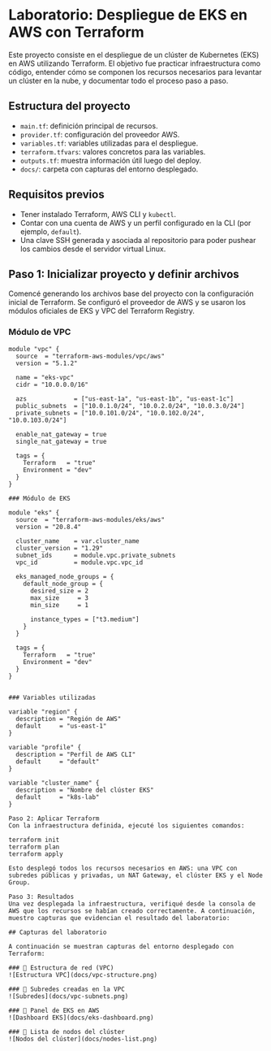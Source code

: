 # Laboratorio: Despliegue de EKS en AWS con Terraform

Este proyecto consiste en el despliegue de un clúster de Kubernetes (EKS) en AWS utilizando Terraform. El objetivo fue practicar infraestructura como código, entender cómo se componen los recursos necesarios para levantar un clúster en la nube, y documentar todo el proceso paso a paso.

## Estructura del proyecto

- `main.tf`: definición principal de recursos.
- `provider.tf`: configuración del proveedor AWS.
- `variables.tf`: variables utilizadas para el despliegue.
- `terraform.tfvars`: valores concretos para las variables.
- `outputs.tf`: muestra información útil luego del deploy.
- `docs/`: carpeta con capturas del entorno desplegado.

## Requisitos previos

- Tener instalado Terraform, AWS CLI y `kubectl`.
- Contar con una cuenta de AWS y un perfil configurado en la CLI (por ejemplo, `default`).
- Una clave SSH generada y asociada al repositorio para poder pushear los cambios desde el servidor virtual Linux.

## Paso 1: Inicializar proyecto y definir archivos

Comencé generando los archivos base del proyecto con la configuración inicial de Terraform. Se configuró el proveedor de AWS y se usaron los módulos oficiales de EKS y VPC del Terraform Registry.

### Módulo de VPC

```hcl
module "vpc" {
  source  = "terraform-aws-modules/vpc/aws"
  version = "5.1.2"

  name = "eks-vpc"
  cidr = "10.0.0.0/16"

  azs             = ["us-east-1a", "us-east-1b", "us-east-1c"]
  public_subnets  = ["10.0.1.0/24", "10.0.2.0/24", "10.0.3.0/24"]
  private_subnets = ["10.0.101.0/24", "10.0.102.0/24", "10.0.103.0/24"]

  enable_nat_gateway = true
  single_nat_gateway = true

  tags = {
    Terraform   = "true"
    Environment = "dev"
  }
}

### Módulo de EKS

module "eks" {
  source  = "terraform-aws-modules/eks/aws"
  version = "20.8.4"

  cluster_name    = var.cluster_name
  cluster_version = "1.29"
  subnet_ids      = module.vpc.private_subnets
  vpc_id          = module.vpc.vpc_id

  eks_managed_node_groups = {
    default_node_group = {
      desired_size = 2
      max_size     = 3
      min_size     = 1

      instance_types = ["t3.medium"]
    }
  }

  tags = {
    Terraform   = "true"
    Environment = "dev"
  }
}


### Variables utilizadas

variable "region" {
  description = "Región de AWS"
  default     = "us-east-1"
}

variable "profile" {
  description = "Perfil de AWS CLI"
  default     = "default"
}

variable "cluster_name" {
  description = "Nombre del clúster EKS"
  default     = "k8s-lab"
}

Paso 2: Aplicar Terraform
Con la infraestructura definida, ejecuté los siguientes comandos:

terraform init
terraform plan
terraform apply

Esto desplegó todos los recursos necesarios en AWS: una VPC con subredes públicas y privadas, un NAT Gateway, el clúster EKS y el Node Group.

Paso 3: Resultados
Una vez desplegada la infraestructura, verifiqué desde la consola de AWS que los recursos se habían creado correctamente. A continuación, muestro capturas que evidencian el resultado del laboratorio:

## Capturas del laboratorio

A continuación se muestran capturas del entorno desplegado con Terraform:

### 🔹 Estructura de red (VPC)
![Estructura VPC](docs/vpc-structure.png)

### 🔹 Subredes creadas en la VPC
![Subredes](docs/vpc-subnets.png)

### 🔹 Panel de EKS en AWS
![Dashboard EKS](docs/eks-dashboard.png)

### 🔹 Lista de nodos del clúster
![Nodos del clúster](docs/nodes-list.png)

